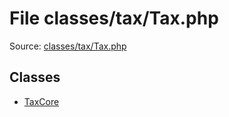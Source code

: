 File classes/tax/Tax.php
=========

Source: [classes/tax/Tax.php](https://github.com/PrestaShop/PrestaShop/blob/1.5.0.13/classes/tax/Tax.php)


Classes
-------

* [TaxCore](class.TaxCore.md)

